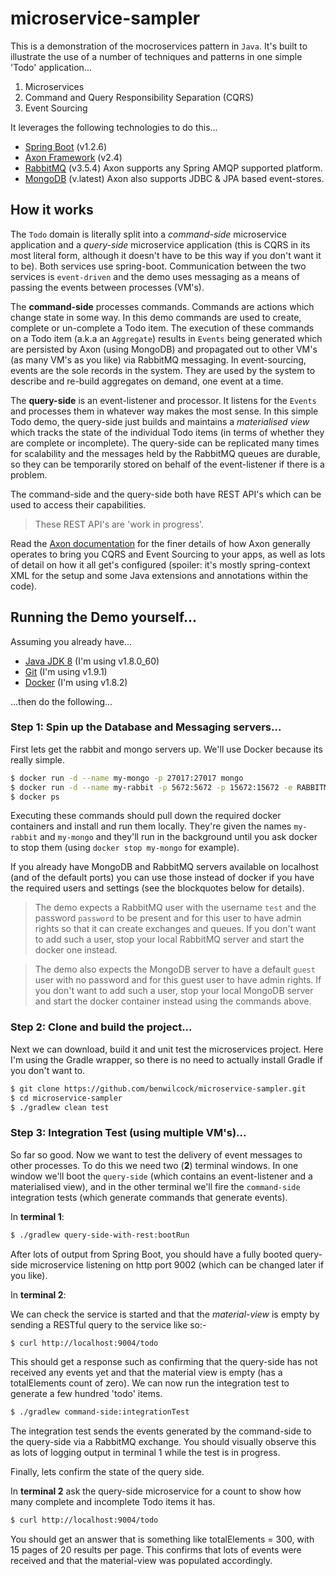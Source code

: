# microservice-sampler

This is a demonstration of the mocroservices pattern in `Java`. It's built to illustrate the use of a number of techniques and patterns in one simple 'Todo' application...

1. Microservices 
2. Command and Query Responsibility Separation (CQRS)
3. Event Sourcing

It leverages the following technologies to do this...

- [Spring Boot](http://projects.spring.io/spring-boot/) (v1.2.6)
- [Axon Framework](http://www.axonframework.org/) (v2.4)
- [RabbitMQ](https://www.rabbitmq.com/) (v3.5.4) Axon supports any Spring AMQP supported platform.
- [MongoDB](https://www.mongodb.com/) (v.latest) Axon also supports JDBC & JPA based event-stores.

## How it works

The `Todo` domain is literally split into a *command-side* microservice application and a *query-side* microservice application (this is CQRS in its most literal form, although it doesn't have to be this way if you don't want it to be). Both services use spring-boot. Communication between the two services is `event-driven` and the demo uses messaging as a means of passing the events between processes (VM's).

The **command-side** processes commands. Commands are actions which change state in some way. In this demo commands are used to create, complete or un-complete a Todo item. The execution of these commands on a Todo item (a.k.a an `Aggregate`) results in `Events` being generated which are persisted by Axon (using MongoDB) and propagated out to other VM's (as many VM's as you like) via RabbitMQ messaging. In event-sourcing, events are the sole records in the system. They are used by the system to describe and re-build aggregates on demand, one event at a time.

The **query-side** is an event-listener and processor. It listens for the `Events` and processes them in whatever way makes the most sense. In this simple Todo demo, the query-side just builds and maintains a *materialised view* which tracks the state of the individual Todo items (in terms of whether they are complete or incomplete). The query-side can be replicated many times for scalability and the messages held by the RabbitMQ queues are durable, so they can be temporarily stored on behalf of the event-listener if there is a problem.

The command-side and the query-side both have REST API's which can be used to access their capabilities.

> These REST API's are 'work in progress'.

Read the [Axon documentation](http://www.axonframework.org/download/) for the finer details of how Axon generally operates to bring you CQRS and Event Sourcing to your apps, as well as lots of detail on how it all get's configured (spoiler: it's mostly spring-context XML for the setup and some Java extensions and annotations within the code).

## Running the Demo yourself...

Assuming you already have...

- [Java JDK 8](http://www.oracle.com/technetwork/java/javase/downloads/jdk8-downloads-2133151.html) (I'm using v1.8.0_60)
- [Git](https://git-scm.com/) (I'm using v1.9.1)
- [Docker](https://www.docker.com/) (I'm using v1.8.2)

...then do the following...

### Step 1: Spin up the Database and Messaging servers...

First lets get the rabbit and mongo servers up. We'll use Docker because its really simple.

```bash
$ docker run -d --name my-mongo -p 27017:27017 mongo
$ docker run -d --name my-rabbit -p 5672:5672 -p 15672:15672 -e RABBITMQ_DEFAULT_USER=test -e RABBITMQ_DEFAULT_PASS=password -e RABBITMQ_NODENAME=my-rabbit rabbitmq:3-management
$ docker ps
```

Executing these commands should pull down the required docker containers and install and run them locally. They're given the names `my-rabbit` and `my-mongo` and they'll run in the background until you ask docker to stop them (using `docker stop my-mongo` for example).

If you already have MongoDB and RabbitMQ servers available on localhost (and of the default ports) you can use those instead of docker if you have the required users and settings (see the blockquotes below for details).

> The demo expects a RabbitMQ user with the username `test` and the password `password` to be present and for this user to have admin rights so that it can create exchanges and queues. If you don't want to add such a user, stop your local RabbitMQ server and start the docker one instead.

> The demo also expects the MongoDB server to have a default `guest` user with no password and for this guest user to have admin rights. If you don't want to add such a user, stop your local MongoDB server and start the docker container instead using the commands above.

### Step 2: Clone and build the project...

Next we can download, build it and unit test the microservices project. Here I'm using the Gradle wrapper, so there is no need to actually install Gradle if you don't want to.

```bash
$ git clone https://github.com/benwilcock/microservice-sampler.git
$ cd microservice-sampler
$ ./gradlew clean test
```

### Step 3: Integration Test (using multiple VM's)...

So far so good. Now we want to test the delivery of event messages to other processes. To do this we need two (**2**) terminal windows. In one window we'll boot the `query-side` (which contains an event-listener and a materialised view), and in the other terminal we'll fire the `command-side` integration tests (which generate commands that generate events).

In **terminal 1**:
```bash
$ ./gradlew query-side-with-rest:bootRun
```
After lots of output from Spring Boot, you should have a fully booted query-side microservice listening on http port 9002 (which can be changed later if you like).

In **terminal 2**:

We can check the service is started and that the *material-view* is empty by sending a RESTful query to the service like so:-

```bash
$ curl http://localhost:9004/todo
```

This should get a response such as confirming that the query-side has not received any events yet and that the material view is empty (has a totalElements count of zero). We can now run the integration test to generate a few hundred 'todo' items.

```bash
$ ./gradlew command-side:integrationTest
```
The integration test sends the events generated by the command-side to the query-side via a RabbitMQ exchange. You should visually observe this as lots of logging output in terminal 1 while the test is in progress.

Finally, lets confirm the state of the query side.

In **terminal 2** ask the query-side microservice for a count to show how many complete and incomplete Todo items it has.

```bash
$ curl http://localhost:9004/todo
```
You should get an answer that is something like totalElements = 300, with 15 pages of 20 results per page. This confirms that lots of events were received and that the material-view was populated accordingly.

